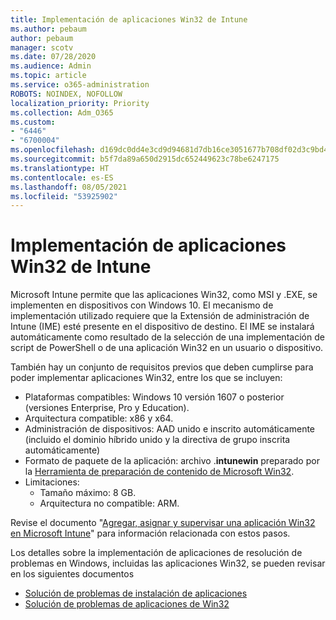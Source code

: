 ```yaml
---
title: Implementación de aplicaciones Win32 de Intune
ms.author: pebaum
author: pebaum
manager: scotv
ms.date: 07/28/2020
ms.audience: Admin
ms.topic: article
ms.service: o365-administration
ROBOTS: NOINDEX, NOFOLLOW
localization_priority: Priority
ms.collection: Adm_O365
ms.custom:
- "6446"
- "6700004"
ms.openlocfilehash: d169dc0dd4e3cd9d94681d7db16ce3051677b708df02d3c9bd461855daabb295
ms.sourcegitcommit: b5f7da89a650d2915dc652449623c78be6247175
ms.translationtype: HT
ms.contentlocale: es-ES
ms.lasthandoff: 08/05/2021
ms.locfileid: "53925902"
---
```

# <a name="intune-win32-app-deployment"></a>Implementación de aplicaciones Win32 de Intune

Microsoft Intune permite que las aplicaciones Win32, como MSI y .EXE, se implementen en dispositivos con Windows 10. El mecanismo de implementación utilizado requiere que la Extensión de administración de Intune (IME) esté presente en el dispositivo de destino. El IME se instalará automáticamente como resultado de la selección de una implementación de script de PowerShell o de una aplicación Win32 en un usuario o dispositivo.  

También hay un conjunto de requisitos previos que deben cumplirse para poder implementar aplicaciones Win32, entre los que se incluyen:

- Plataformas compatibles: Windows 10 versión 1607 o posterior (versiones Enterprise, Pro y Education).
- Arquitectura compatible: x86 y x64.
- Administración de dispositivos: AAD unido e inscrito automáticamente (incluido el dominio híbrido unido y la directiva de grupo inscrita automáticamente)
- Formato de paquete de la aplicación: archivo .**intunewin** preparado por la [Herramienta de preparación de contenido de Microsoft Win32](https://docs.microsoft.com/mem/intune/apps/apps-win32-prepare).
- Limitaciones:
    - Tamaño máximo: 8 GB.
    - Arquitectura no compatible: ARM.

Revise el documento "[Agregar, asignar y supervisar una aplicación Win32 en Microsoft Intune](https://docs.microsoft.com/mem/intune/apps/apps-win32-add)" para información relacionada con estos pasos.

Los detalles sobre la implementación de aplicaciones de resolución de problemas en Windows, incluidas las aplicaciones Win32, se pueden revisar en los siguientes documentos

- [Solución de problemas de instalación de aplicaciones](https://docs.microsoft.com/mem/intune/apps/troubleshoot-app-install)  
- [Solución de problemas de aplicaciones de Win32](https://docs.microsoft.com/mem/intune/apps/apps-win32-troubleshoot)